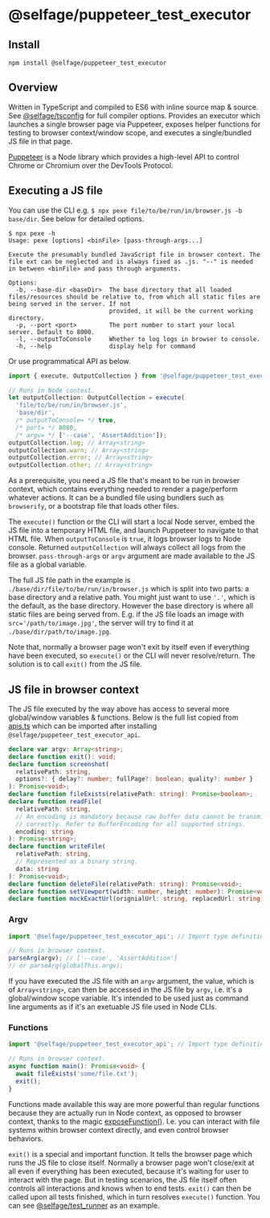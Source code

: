 # @selfage/puppeteer_test_executor

## Install

`npm install @selfage/puppeteer_test_executor`

## Overview

Written in TypeScript and compiled to ES6 with inline source map & source. See [@selfage/tsconfig](https://www.npmjs.com/package/@selfage/tsconfig) for full compiler options. Provides an executor which launches a single browser page via Puppeteer, exposes helper functions for testing to browser context/window scope, and executes a single/bundled JS file in that page.

[Puppeteer](https://github.com/puppeteer/puppeteer) is a Node library which provides a high-level API to control Chrome or Chromium over the DevTools Protocol.

## Executing a JS file

You can use the CLI e.g. `$ npx pexe file/to/be/run/in/browser.js -b base/dir`. See below for detailed options.

```Shell
$ npx pexe -h
Usage: pexe [options] <binFile> [pass-through-args...]

Execute the presumably bundled JavaScript file in browser context. The file ext can be neglected and is always fixed as .js. "--" is needed in between <binFile> and pass through arguments.

Options:
  -b, --base-dir <baseDir>  The base directory that all loaded files/resources should be relative to, from which all static files are being served in the server. If not
                            provided, it will be the current working directory.
  -p, --port <port>         The port number to start your local server. Default to 8000.
  -l, --outputToConsole     Whether to log logs in browser to console.
  -h, --help                display help for command
```

Or use programmatical API as below.

```TypeScript
import { execute, OutputCollection } from '@selfage/puppeteer_test_executor';

// Runs in Node context.
let outputCollection: OutputCollection = execute(
  'file/to/be/run/in/browser.js',
  'base/dir',
  /* outputToConsole= */ true,
  /* port= */ 8080,
  /* argv= */ ['--case', 'AssertAddition']);
outputCollection.log; // Array<string>
outputCollection.warn; // Array<string>
outputCollection.error; // Array<string>
outputCollection.other; // Array<string>
```

As a prerequisite, you need a JS file that's meant to be run in browser context, which contains everything needed to render a page/perform whatever actions. It can be a bundled file using bundlers such as `browserify`, or a bootstrap file that loads other files.

The `execute()` function or the CLI will start a local Node server, embed the JS file into a temporary HTML file, and launch Puppeteer to navigate to that HTML file. When `outputToConsole` is `true`, it logs browser logs to Node console. Returned `outputCollection` will always collect all logs from the browser. `pass-through-args` or `argv` argument are made available to the JS file as a global variable.

The full JS file path in the example is `./base/dir/file/to/be/run/in/browser.js` which is split into two parts: a base directory and a relative path. You might just want to use `'.'`, which is the default, as the base directory. However the base directory is where all static files are being served from. E.g. if the JS file loads an image with `src='/path/to/image.jpg'`, the server will try to find it at `./base/dir/path/to/image.jpg`.

Note that, normally a browser page won't exit by itself even if everything have been executed, so `execute()` or the CLI will never resolve/return. The solution is to call `exit()` from the JS file.

## JS file in browser context

The JS file executed by the way above has access to several more global/window variables & functions. Below is the full list copied from [apis.ts](https://github.com/selfage/puppeteer_test_executor_api/blob/main/apis.ts) which can be imported after installing `@selfage/puppeteer_test_executor_api`.

```TypeScript
declare var argv: Array<string>;
declare function exit(): void;
declare function screenshot(
  relativePath: string,
  options?: { delay?: number; fullPage?: boolean; quality?: number }
): Promise<void>;
declare function fileExists(relativePath: string): Promise<boolean>;
declare function readFile(
  relativePath: string,
  // An encoding is mandatory because raw buffer data cannot be transmitted
  // correctly. Refer to BufferEncoding for all supported strings.
  encoding: string
): Promise<string>;
declare function writeFile(
  relativePath: string,
  // Represented as a binary string.
  data: string
): Promise<void>;
declare function deleteFile(relativePath: string): Promise<void>;
declare function setViewport(width: number, height: number): Promise<void>;
declare function mockExactUrl(orignialUrl: string, replacedUrl: string): void;
```

### Argv

```TypeScript
import '@selfage/puppeteer_test_executor_api'; // Import type definitions only.

// Runs in browser context.
parseArg(argv); // ['--case', 'AssertAddition']
// or parseArg(globalThis.argv);
```

If you have executed the JS file with an `argv` argument, the value, which is of `Array<string>`, can then be accessed in the JS file by `argv`, i.e. it's a global/window scope variable. It's intended to be used just as command line arguments as if it's an exetuable JS file used in Node CLIs.

### Functions

```TypeScript
import '@selfage/puppeteer_test_executor_api'; // Import type definitions only.

// Runs in browser context.
async function main(): Promise<void> {
  await fileExists('some/file.txt');
  exit();
}
```

Functions made available this way are more powerful than regular functions because they are actually run in Node context, as opposed to browser context, thanks to the magic [exposeFunction()](https://github.com/puppeteer/puppeteer/blob/v11.0.0/docs/api.md#pageexposefunctionname-puppeteerfunction). I.e. you can interact with file systems within browser context directly, and even control browser behaviors.

`exit()` is a special and important function. It tells the browser page which runs the JS file to close itself. Normally a browser page won't close/exit at all even if everything has been executed, because it's waiting for user to interact with the page. But in testing scenarios, the JS file itself often controls all interactions and knows when to end tests. `exit()` can then be called upon all tests finished, which in turn resolves `execute()` function. You can see [@selfage/test_runner](https://github.com/selfage/test_runner) as an example.
